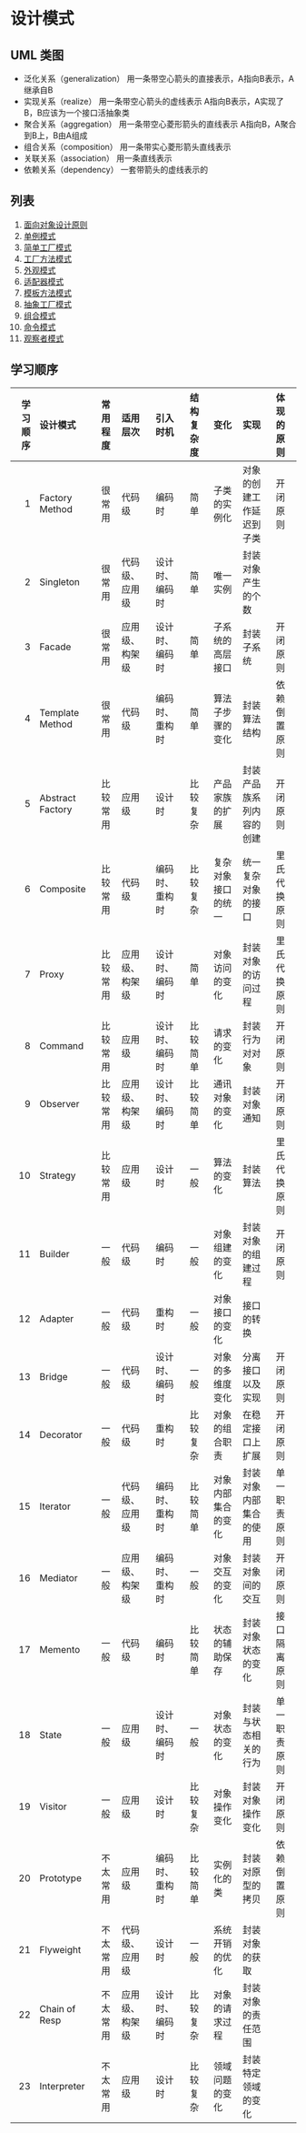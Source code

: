 # 设计模式

## UML 类图
* 泛化关系（generalization） 用一条带空心箭头的直接表示，A指向B表示，A继承自B
* 实现关系（realize） 用一条带空心箭头的虚线表示 A指向B表示，A实现了B，B应该为一个接口活抽象类
* 聚合关系（aggregation） 用一条带空心菱形箭头的直线表示 A指向B，A聚合到B上，B由A组成
* 组合关系（composition） 用一条带实心菱形箭头直线表示
* 关联关系（association） 用一条直线表示
* 依赖关系（dependency） 一套带箭头的虚线表示的

## 列表
1. [面向对象设计原则](./面向对象设计原则.md#面向对象设计原则)    
2. [单例模式](./单例模式.md#单例模式)    
3. [简单工厂模式](./简单工厂模式.md#简单工厂模式)    
4. [工厂方法模式](./工厂方法模式.md#工厂方法模式)
5. [外观模式](./外观模式.md#外观模式)    
6. [适配器模式](./适配器模式.md#适配器模式)    
7. [模板方法模式](./模板方法模式.md#模板方法模式)    
8. [抽象工厂模式](./抽象工厂模式.md#抽象工厂模式)    
9. [组合模式](./组合模式.md#组合模式)    
10. [命令模式](./命令模式.md#命令模式)    
11. [观察者模式](./观察者模式.md#观察者模式)    


## 学习顺序

|学习顺序|     设计模式   |常用程度|   适用层次   |   引入时机   |结构复杂度|       变化       |          实现          | 体现的原则 |
|-------:|:---------------|:------:|:-------------|:-------------|:---------|:-----------------|:-----------------------|:-----------|
|1       |Factory Method  |很常用  |代码级        |编码时        |简单      |子类的实例化      |对象的创建工作延迟到子类|开闭原则    |
|2       |Singleton       |很常用  |代码级、应用级|设计时、编码时|简单      |唯一实例          |封装对象产生的个数      |            |
|3       |Facade          |很常用  |应用级、构架级|设计时、编码时|简单      |子系统的高层接口  |封装子系统              |开闭原则    |
|4       |Template Method |很常用  |代码级        |编码时、重构时|简单      |算法子步骤的变化  |封装算法结构            |依赖倒置原则|
|5       |Abstract Factory|比较常用|应用级        |设计时        |比较复杂  |产品家族的扩展    |封装产品族系列内容的创建|开闭原则    |
|6       |Composite       |比较常用|代码级        |编码时、重构时|比较复杂  |复杂对象接口的统一|统一复杂对象的接口      |里氏代换原则|
|7       |Proxy           |比较常用|应用级、构架级|设计时、编码时|简单      |对象访问的变化    |封装对象的访问过程      |里氏代换原则|
|8       |Command         |比较常用|应用级        |设计时、编码时|比较简单  |请求的变化        |封装行为对对象          |开闭原则    |
|9       |Observer        |比较常用|应用级、构架级|设计时、编码时|比较简单  |通讯对象的变化    |封装对象通知            |开闭原则    |
|10      |Strategy        |比较常用|应用级        |设计时        |一般      |算法的变化        |封装算法                |里氏代换原则|
|11      |Builder         |一般    |代码级        |编码时        |一般      |对象组建的变化    |封装对象的组建过程      |开闭原则    |
|12      |Adapter         |一般    |代码级        |重构时        |一般      |对象接口的变化    |接口的转换              |            |
|13      |Bridge          |一般    |代码级        |设计时、编码时|一般      |对象的多维度变化  |分离接口以及实现        |开闭原则    |
|14      |Decorator       |一般    |代码级        |重构时        |比较复杂  |对象的组合职责    |在稳定接口上扩展        |开闭原则    |
|15      |Iterator        |一般    |代码级、应用级|编码时、重构时|比较简单  |对象内部集合的变化|封装对象内部集合的使用  |单一职责原则|
|16      |Mediator        |一般    |应用级、构架级|编码时、重构时|一般      |对象交互的变化    |封装对象间的交互        |开闭原则    |
|17      |Memento         |一般    |代码级        |编码时        |比较简单  |状态的辅助保存    |封装对象状态的变化      |接口隔离原则|
|18      |State           |一般    |应用级        |设计时、编码时|一般      |对象状态的变化    |封装与状态相关的行为    |单一职责原则|
|19      |Visitor         |一般    |应用级        |设计时        |比较复杂  |对象操作变化      |封装对象操作变化        |开闭原则    |
|20      |Prototype       |不太常用|应用级        |编码时、重构时|比较简单  |实例化的类        |封装对原型的拷贝        |依赖倒置原则|
|21      |Flyweight       |不太常用|代码级、应用级|设计时        |一般      |系统开销的优化    |封装对象的获取          |            |
|22      |Chain of Resp   |不太常用|应用级、构架级|设计时、编码时|比较复杂  |对象的请求过程    |封装对象的责任范围      |            |
|23      |Interpreter     |不太常用|应用级        |设计时        |比较复杂  |领域问题的变化    |封装特定领域的变化      |            |
